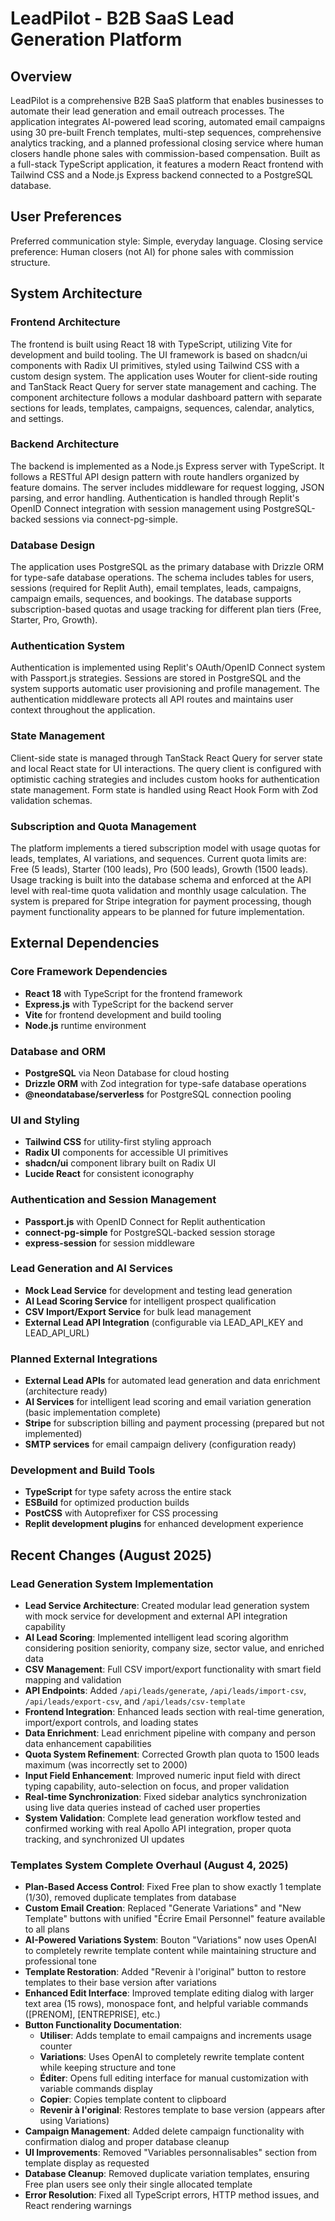 # LeadPilot - B2B SaaS Lead Generation Platform

## Overview

LeadPilot is a comprehensive B2B SaaS platform that enables businesses to automate their lead generation and email outreach processes. The application integrates AI-powered lead scoring, automated email campaigns using 30 pre-built French templates, multi-step sequences, comprehensive analytics tracking, and a planned professional closing service where human closers handle phone sales with commission-based compensation. Built as a full-stack TypeScript application, it features a modern React frontend with Tailwind CSS and a Node.js Express backend connected to a PostgreSQL database.

## User Preferences

Preferred communication style: Simple, everyday language.
Closing service preference: Human closers (not AI) for phone sales with commission structure.

## System Architecture

### Frontend Architecture
The frontend is built using React 18 with TypeScript, utilizing Vite for development and build tooling. The UI framework is based on shadcn/ui components with Radix UI primitives, styled using Tailwind CSS with a custom design system. The application uses Wouter for client-side routing and TanStack React Query for server state management and caching. The component architecture follows a modular dashboard pattern with separate sections for leads, templates, campaigns, sequences, calendar, analytics, and settings.

### Backend Architecture
The backend is implemented as a Node.js Express server with TypeScript. It follows a RESTful API design pattern with route handlers organized by feature domains. The server includes middleware for request logging, JSON parsing, and error handling. Authentication is handled through Replit's OpenID Connect integration with session management using PostgreSQL-backed sessions via connect-pg-simple.

### Database Design
The application uses PostgreSQL as the primary database with Drizzle ORM for type-safe database operations. The schema includes tables for users, sessions (required for Replit Auth), email templates, leads, campaigns, campaign emails, sequences, and bookings. The database supports subscription-based quotas and usage tracking for different plan tiers (Free, Starter, Pro, Growth).

### Authentication System
Authentication is implemented using Replit's OAuth/OpenID Connect system with Passport.js strategies. Sessions are stored in PostgreSQL and the system supports automatic user provisioning and profile management. The authentication middleware protects all API routes and maintains user context throughout the application.

### State Management
Client-side state is managed through TanStack React Query for server state and local React state for UI interactions. The query client is configured with optimistic caching strategies and includes custom hooks for authentication state management. Form state is handled using React Hook Form with Zod validation schemas.

### Subscription and Quota Management
The platform implements a tiered subscription model with usage quotas for leads, templates, AI variations, and sequences. Current quota limits are: Free (5 leads), Starter (100 leads), Pro (500 leads), Growth (1500 leads). Usage tracking is built into the database schema and enforced at the API level with real-time quota validation and monthly usage calculation. The system is prepared for Stripe integration for payment processing, though payment functionality appears to be planned for future implementation.

## External Dependencies

### Core Framework Dependencies
- **React 18** with TypeScript for the frontend framework
- **Express.js** with TypeScript for the backend server
- **Vite** for frontend development and build tooling
- **Node.js** runtime environment

### Database and ORM
- **PostgreSQL** via Neon Database for cloud hosting
- **Drizzle ORM** with Zod integration for type-safe database operations
- **@neondatabase/serverless** for PostgreSQL connection pooling

### UI and Styling
- **Tailwind CSS** for utility-first styling approach
- **Radix UI** components for accessible UI primitives
- **shadcn/ui** component library built on Radix UI
- **Lucide React** for consistent iconography

### Authentication and Session Management
- **Passport.js** with OpenID Connect for Replit authentication
- **connect-pg-simple** for PostgreSQL-backed session storage
- **express-session** for session middleware

### Lead Generation and AI Services
- **Mock Lead Service** for development and testing lead generation
- **AI Lead Scoring Service** for intelligent prospect qualification
- **CSV Import/Export Service** for bulk lead management
- **External Lead API Integration** (configurable via LEAD_API_KEY and LEAD_API_URL)

### Planned External Integrations
- **External Lead APIs** for automated lead generation and data enrichment (architecture ready)
- **AI Services** for intelligent lead scoring and email variation generation (basic implementation complete)
- **Stripe** for subscription billing and payment processing (prepared but not implemented)
- **SMTP services** for email campaign delivery (configuration ready)

### Development and Build Tools
- **TypeScript** for type safety across the entire stack
- **ESBuild** for optimized production builds
- **PostCSS** with Autoprefixer for CSS processing
- **Replit development plugins** for enhanced development experience

## Recent Changes (August 2025)

### Lead Generation System Implementation
- **Lead Service Architecture**: Created modular lead generation system with mock service for development and external API integration capability
- **AI Lead Scoring**: Implemented intelligent lead scoring algorithm considering position seniority, company size, sector value, and enriched data
- **CSV Management**: Full CSV import/export functionality with smart field mapping and validation
- **API Endpoints**: Added `/api/leads/generate`, `/api/leads/import-csv`, `/api/leads/export-csv`, and `/api/leads/csv-template`
- **Frontend Integration**: Enhanced leads section with real-time generation, import/export controls, and loading states
- **Data Enrichment**: Lead enrichment pipeline with company and person data enhancement capabilities
- **Quota System Refinement**: Corrected Growth plan quota to 1500 leads maximum (was incorrectly set to 2000)
- **Input Field Enhancement**: Improved numeric input field with direct typing capability, auto-selection on focus, and proper validation
- **Real-time Synchronization**: Fixed sidebar analytics synchronization using live data queries instead of cached user properties
- **System Validation**: Complete lead generation workflow tested and confirmed working with real Apollo API integration, proper quota tracking, and synchronized UI updates

### Templates System Complete Overhaul (August 4, 2025)
- **Plan-Based Access Control**: Fixed Free plan to show exactly 1 template (1/30), removed duplicate templates from database
- **Custom Email Creation**: Replaced "Generate Variations" and "New Template" buttons with unified "Écrire Email Personnel" feature available to all plans
- **AI-Powered Variations System**: Bouton "Variations" now uses OpenAI to completely rewrite template content while maintaining structure and professional tone
- **Template Restoration**: Added "Revenir à l'original" button to restore templates to their base version after variations
- **Enhanced Edit Interface**: Improved template editing dialog with larger text area (15 rows), monospace font, and helpful variable commands ([PRENOM], [ENTREPRISE], etc.)
- **Button Functionality Documentation**: 
  - **Utiliser**: Adds template to email campaigns and increments usage counter
  - **Variations**: Uses OpenAI to completely rewrite template content while keeping structure and tone
  - **Éditer**: Opens full editing interface for manual customization with variable commands display
  - **Copier**: Copies template content to clipboard
  - **Revenir à l'original**: Restores template to base version (appears after using Variations)
- **Campaign Management**: Added delete campaign functionality with confirmation dialog and proper database cleanup
- **UI Improvements**: Removed "Variables personnalisables" section from template display as requested
- **Database Cleanup**: Removed duplicate variation templates, ensuring Free plan users see only their single allocated template
- **Error Resolution**: Fixed all TypeScript errors, HTTP method issues, and React rendering warnings